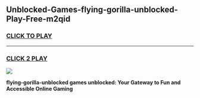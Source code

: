 
## Unblocked-Games-flying-gorilla-unblocked-Play-Free-m2qid
<h3>
<a href="https://premium76.site?title=flying-gorilla-unblocked&ref=20M">CLICK TO PLAY</a></h3>
<hr>

<h3>
<a href="https://premium76.site?title=flying-gorilla-unblocked&ref=20M">CLICK 2 PLAY</a>
  
</h3>

<a href="https://premium76.site?title=flying-gorilla-unblocked&ref=19M"><img src="https://clearcache.store/games.png"></a>


**flying-gorilla-unblocked games unblocked: Your Gateway to Fun and Accessible Online Gaming**
